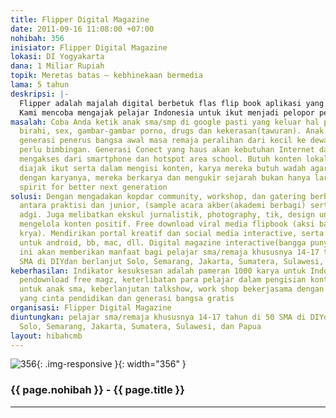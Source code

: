 ```yaml
---
title: Flipper Digital Magazine
date: 2011-09-16 11:08:00 +07:00
nohibah: 356
inisiator: Flipper Digital Magazine
lokasi: DI Yogyakarta
dana: 1 Miliar Rupiah
topik: Meretas batas – kebhinekaan bermedia
lama: 5 tahun
deskripsi: |-
  Flipper adalah majalah digital berbetuk flas flip book aplikasi yang bisa didownload dan disebarluaskan seperti virus membuat viral media yang begitu cepat. Konten isinya adalah karya-karya temen-temen remaja khususnya pelajar sma dengan target 1000 karya dalam setiap tahunnya yang dikemas dalam tema bangga punya karya.
  Kami mencoba mengajak pelajar Indonesia untuk ikut menjadi pelopor peradaban bangsa yang kuat dan kreatif, dimulai dari pemudanya yang penuh semangat untuk mengembangkan media informasi dan edukasi tempat berbagi mengembangkan diri dan mengembangkan pola pikir yang visioner, entrepreneur, dan akhlak baik didasari keimanan kepada Tuhan YME .
masalah: Coba Anda ketik anak sma/smp di google pasti yang keluar hal pertama tentang
  birahi, sex, gambar-gambar porno, drugs dan kekerasan(tawuran). Anak sma adalah
  generasi penerus bangsa awal masa remaja peralihan dari kecil ke dewasa, labil dan
  perlu bimbingan. Generasi Conect yang haus akan kebutuhan Internet dan kebanyakan
  mengakses dari smartphone dan hotspot area school. Butuh konten lokal positif, butuh
  diajak ikut serta dalam mengisi konten, karya mereka butuh wadah agar mereka bangga
  dengan karyanya, mereka berkarya dan mengukir sejarah bukan hanya larut oleh zaman.
  spirit for better next generation
solusi: Dengan mengadakan kopdar community, workshop, dan gatering berbagi ilmu gratis
  antara praktisi dan junior, (sample acara akber(akademi berbagi) serta wedangan
  adgi. Juga melibatkan ekskul jurnalistik, photography, tik, design untuk bersama
  mengelola konten positif. Free download viral media flipbook (aksi bangga punya
  krya). Mendirikan portal kreatif dan social media interactive, serta web mobile
  untuk android, bb, mac, dll. Digital magazine interactive(bangga punya karya). Proyek
  ini akan memberikan manfaat bagi pelajar sma/remaja khususnya 14-17 tahun di 50
  SMA di DIYdan berlanjut Solo, Semarang, Jakarta, Sumatera, Sulawesi, dan Papua
keberhasilan: Indikator kesuksesan adalah pameran 1000 karya untuk Indonesia, 1 juta
  pendownload free magz, keterlibatan para pelajar dalam pengisian konten positif
  untuk anak sma, keberlanjutan talkshow, work shop bekerjasama dengan pihak-hihak
  yang cinta pendidikan dan generasi bangsa gratis
organisasi: Flipper Digital Magazine
diuntungkan: pelajar sma/remaja khususnya 14-17 tahun di 50 SMA di DIYdan berlanjut
  Solo, Semarang, Jakarta, Sumatera, Sulawesi, dan Papua
layout: hibahcmb
---
```


![356](/static/img/hibahcmb/356.png){: .img-responsive }{: width="356" }

### {{ page.nohibah }} - {{ page.title }}

---
